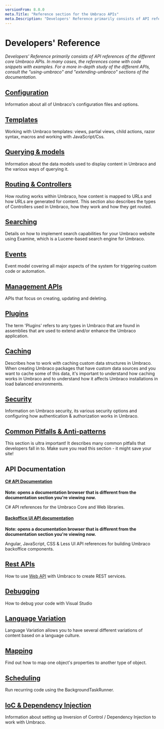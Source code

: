 ```yaml
---
versionFrom: 8.0.0
meta.Title: "Reference section for the Umbraco APIs"
meta.Description: "Developers' Reference primarily consists of API references of the different core Umbraco APIs. In many cases, the references come with code snippets with simple examples. For a more in-depth study of the different APIs, consult the using-umbraco and extending-umbraco sections of the documentation."
---
```


# Developers' Reference

_Developers' Reference primarily consists of API references of the different core Umbraco APIs. In many cases, the references come with code snippets with examples. For a more in-depth study of the different APIs, consult the "using-umbraco" and "extending-umbraco" sections of the documentation._

## [Configuration](Config/index.md)

Information about all of Umbraco's configuration files and options.

## [Templates](Templating/index.md)

Working with Umbraco templates: views, partial views, child actions, razor syntax, macros and working with JavaScript/Css.

## [Querying & models](Querying/index.md)

Information about the data models used to display content in Umbraco and the various ways of querying it.

## [Routing & Controllers](Routing/index.md)

How routing works within Umbraco, how content is mapped to URLs and how URLs are generated for content.
This section also describes the types of Controllers used in Umbraco, how they work and how they get routed.

## [Searching](Searching/index.md)

Details on how to implement search capabilities for your Umbraco website using Examine, which is a Lucene-based search engine for Umbraco.

## [Events](Events/index.md)

Event model covering all major aspects of the system for triggering custom code or automation.

## [Management APIs](Management/index.md)

APIs that focus on creating, updating and deleting.

## [Plugins](Plugins/index.md)

The term 'Plugins' refers to any types in Umbraco that are found in assemblies that are used to extend and/or enhance the Umbraco application.


## [Caching](Cache/index.md)

Describes how to work with caching custom data structures in Umbraco. When creating Umbraco packages that have custom data sources and you want to cache some of this data, it's important to understand how caching works in Umbraco and to understand how it affects Umbraco installations in load balanced environments.

## [Security](Security/index.md)

Information on Umbraco security, its various security options and configuring how authentication & authorization works in Umbraco.

## [Common Pitfalls & Anti-patterns](Common-Pitfalls/index.md)

This section is ultra important! It describes many common pitfalls that developers fall in to. Make sure you read this section - it might save your site!

## API Documentation

#### [C# API Documentation](https://our.umbraco.com/apidocs/v8/csharp/)

__Note: opens a documentation browser that is different from the documentation section you're viewing now.__

C# API references for the Umbraco Core and Web libraries.

#### [Backoffice UI API documentation](https://our.umbraco.com/apidocs/v8/ui/)

__Note: opens a documentation browser that is different from the documentation section you're viewing now.__

Angular, JavaScript, CSS & Less UI API references for building Umbraco backoffice components.


## [Rest APIs](Routing/WebApi/index.md)

How to use [Web API](https://www.asp.net/web-api) with Umbraco to create REST services.

## [Debugging](Debugging/index.md)
How to debug your code with Visual Studio

## [Language Variation](Language-Variation/index.md)
Language Variation allows you to have several different variations of content based on a language culture. 

## [Mapping](Mapping/index.md)
Find out how to map one object's properties to another type of object.

## [Scheduling](Scheduling/index.md)
Run recurring code using the BackgroundTaskRunner.

## [IoC & Dependency Injection](using-ioc.md)

Information about setting up Inversion of Control / Dependency Injection to work with Umbraco.






